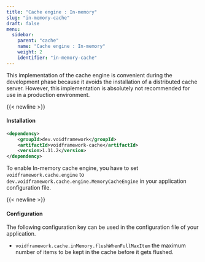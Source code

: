 ```yaml
---
title: "Cache engine : In-memory"
slug: "in-memory-cache"
draft: false
menu:
  sidebar:
    parent: "cache"
    name: "Cache engine : In-memory"
    weight: 2
    identifier: "in-memory-cache"
---
```


This implementation of the cache engine is convenient during the development phase because it avoids the installation of a distributed cache server. However, this implementation is absolutely not recommended for use in a production environment.


{{< newline >}}
#### Installation
```xml
<dependency>
    <groupId>dev.voidframework</groupId>
    <artifactId>voidframework-cache</artifactId>
    <version>1.11.2</version>
</dependency>
```

To enable In-memory cache engine, you have to set `voidframework.cache.engine` to `dev.voidframework.cache.engine.MemoryCacheEngine` in your application configuration file.


{{< newline >}}
#### Configuration

The following configuration key can be used in the configuration file of your application.

* `voidframework.cache.inMemory.flushWhenFullMaxItem` the maximum number of items to be kept in the cache before it gets flushed.
